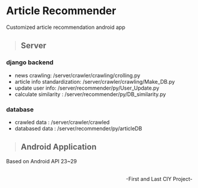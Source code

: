 # Article Recommender
Customized article recommendation android app

> ## Server
### django backend
- news crawling: /server/crawler/crawling/crolling.py
- article info standardization: /server/crawler/crawling/Make_DB.py
- update user info: /server/recommender/py/User_Update.py
- calculate similarity : /server/recommender/py/DB_similarity.py

### database
- crawled data : /server/crawler/crawled
- databased data : /server/recommender/py/articleDB

> ## Android Application
Based on Android API 23~29

<p align="right"><br/>-First and Last CIY Project-</p>
